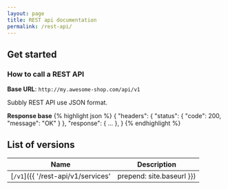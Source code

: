 ```yaml
---
layout: page
title: REST api documentation
permalink: /rest-api/
---
```

## Get started

### How to call a REST API

**Base URL**: `http://my.awesome-shop.com/api/v1`

Subbly REST API use JSON format.

**Response base**
{% highlight json %}
{
    "headers": {
        "status": {
            "code": 200,
            "message": "OK"
        }
    },
    "response": {
        ...
    },
}
{% endhighlight %}

## List of versions

| Name | Description |
|------|-------------|
| [`/v1`]({{ '/rest-api/v1/services' | prepend: site.baseurl }}) | Version 1 |
